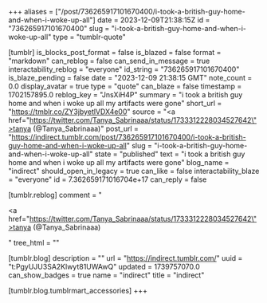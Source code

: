 +++
aliases = ["/post/736265917101670400/i-took-a-british-guy-home-and-when-i-woke-up-all"]
date = 2023-12-09T21:38:15Z
id = "736265917101670400"
slug = "i-took-a-british-guy-home-and-when-i-woke-up-all"
type = "tumblr-quote"

[tumblr]
is_blocks_post_format = false
is_blazed = false
format = "markdown"
can_reblog = false
can_send_in_message = true
interactability_reblog = "everyone"
id_string = "736265917101670400"
is_blaze_pending = false
date = "2023-12-09 21:38:15 GMT"
note_count = 0.0
display_avatar = true
type = "quote"
can_blaze = false
timestamp = 1702157895.0
reblog_key = "JnsXiH4P"
summary = "i took a british guy home and when i woke up all my artifacts were gone"
short_url = "https://tmblr.co/ZY3jbyetlVDX4e00"
source = "<a href=\"https://twitter.com/Tanya_Sabrinaaa/status/1733312228034527642\">tanya (@Tanya_Sabrinaaa)</a>"
post_url = "https://indirect.tumblr.com/post/736265917101670400/i-took-a-british-guy-home-and-when-i-woke-up-all"
slug = "i-took-a-british-guy-home-and-when-i-woke-up-all"
state = "published"
text = "i took a british guy home and when i woke up all my artifacts were gone"
blog_name = "indirect"
should_open_in_legacy = true
can_like = false
interactability_blaze = "everyone"
id = 7.362659171016704e+17
can_reply = false

[tumblr.reblog]
comment = "<p><a href=\"https://twitter.com/Tanya_Sabrinaaa/status/1733312228034527642\">tanya (@Tanya_Sabrinaaa)</a></p>"
tree_html = ""

[tumblr.blog]
description = ""
url = "https://indirect.tumblr.com/"
uuid = "t:PgyUJU3SA2Klwyt81UWAwQ"
updated = 1739757070.0
can_show_badges = true
name = "indirect"
title = "indirect"

[tumblr.blog.tumblrmart_accessories]
+++

